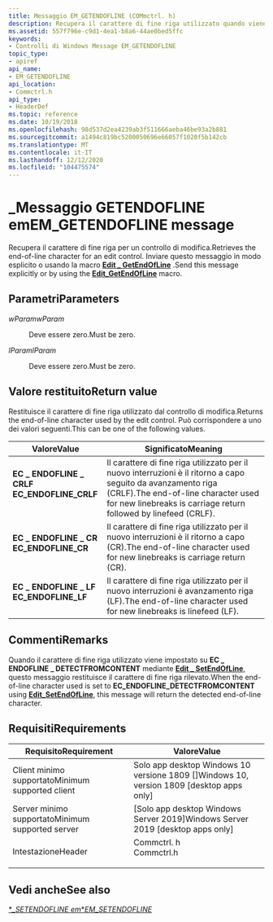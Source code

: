 ```yaml
---
title: Messaggio EM_GETENDOFLINE (COMmctrl. h)
description: Recupera il carattere di fine riga utilizzato quando viene inserito un LineBreak. Inviare questo messaggio in modo esplicito o usando la \_ macro Edit GetEndOfLine.
ms.assetid: 557f796e-c9d1-4ea1-b8a6-44ae0bed5ffc
keywords:
- Controlli di Windows Message EM_GETENDOFLINE
topic_type:
- apiref
api_name:
- EM_GETENDOFLINE
api_location:
- Commctrl.h
api_type:
- HeaderDef
ms.topic: reference
ms.date: 10/19/2018
ms.openlocfilehash: 98d537d2ea4239ab3f511666aeba46be93a2b881
ms.sourcegitcommit: a1494c819bc5200050696e66057f1020f5b142cb
ms.translationtype: MT
ms.contentlocale: it-IT
ms.lasthandoff: 12/12/2020
ms.locfileid: "104475574"
---
```

# <a name="em_getendofline-message"></a><span data-ttu-id="72a8a-105">\_Messaggio GETENDOFLINE em</span><span class="sxs-lookup"><span data-stu-id="72a8a-105">EM\_GETENDOFLINE message</span></span>

<span data-ttu-id="72a8a-106">Recupera il carattere di fine riga per un controllo di modifica.</span><span class="sxs-lookup"><span data-stu-id="72a8a-106">Retrieves the end-of-line character for an edit control.</span></span> <span data-ttu-id="72a8a-107">Inviare questo messaggio in modo esplicito o usando la macro [**Edit \_ GetEndOfLine**](/windows/desktop/api/Commctrl/nf-commctrl-edit_getendofline) .</span><span class="sxs-lookup"><span data-stu-id="72a8a-107">Send this message explicitly or by using the [**Edit\_GetEndOfLine**](/windows/desktop/api/Commctrl/nf-commctrl-edit_getendofline) macro.</span></span>

## <a name="parameters"></a><span data-ttu-id="72a8a-108">Parametri</span><span class="sxs-lookup"><span data-stu-id="72a8a-108">Parameters</span></span>

<dl> <dt>

<span data-ttu-id="72a8a-109">*wParam*</span><span class="sxs-lookup"><span data-stu-id="72a8a-109">*wParam*</span></span> 
</dt> <dd><span data-ttu-id="72a8a-110">Deve essere zero.</span><span class="sxs-lookup"><span data-stu-id="72a8a-110">Must be zero.</span></span></dd> <dt>

<span data-ttu-id="72a8a-111">*lParam*</span><span class="sxs-lookup"><span data-stu-id="72a8a-111">*lParam*</span></span> 
</dt> <dd><span data-ttu-id="72a8a-112">Deve essere zero.</span><span class="sxs-lookup"><span data-stu-id="72a8a-112">Must be zero.</span></span></dd> </dl>

## <a name="return-value"></a><span data-ttu-id="72a8a-113">Valore restituito</span><span class="sxs-lookup"><span data-stu-id="72a8a-113">Return value</span></span>

<span data-ttu-id="72a8a-114">Restituisce il carattere di fine riga utilizzato dal controllo di modifica.</span><span class="sxs-lookup"><span data-stu-id="72a8a-114">Returns the end-of-line character used by the edit control.</span></span> <span data-ttu-id="72a8a-115">Può corrispondere a uno dei valori seguenti.</span><span class="sxs-lookup"><span data-stu-id="72a8a-115">This can be one of the following values.</span></span>

| <span data-ttu-id="72a8a-116">Valore</span><span class="sxs-lookup"><span data-stu-id="72a8a-116">Value</span></span>                                                                                                                                                   | <span data-ttu-id="72a8a-117">Significato</span><span class="sxs-lookup"><span data-stu-id="72a8a-117">Meaning</span></span>                                                                                        |
|---------------------------------------------------------------------------------------------------------------------------------------------------------|------------------------------------------------------------------------------------------------|
| <span id="EC_ENDOFLINE_CRLF"></span><span id="ec_endofline_crlf"></span><dl> <span data-ttu-id="72a8a-118"><dt>**EC \_ ENDOFLINE \_ CRLF**</dt></span><span class="sxs-lookup"><span data-stu-id="72a8a-118"><dt>**EC\_ENDOFLINE\_CRLF**</dt></span></span> </dl> | <span data-ttu-id="72a8a-119">Il carattere di fine riga utilizzato per il nuovo interruzioni è il ritorno a capo seguito da avanzamento riga (CRLF).</span><span class="sxs-lookup"><span data-stu-id="72a8a-119">The end-of-line character used for new linebreaks is carriage return followed by linefeed (CRLF).</span></span><br/> |
| <span id="EC_ENDOFLINE_CR"></span><span id="ec_endofline_cr"></span><dl> <span data-ttu-id="72a8a-120"><dt>**EC \_ ENDOFLINE \_ CR**</dt></span><span class="sxs-lookup"><span data-stu-id="72a8a-120"><dt>**EC\_ENDOFLINE\_CR**</dt></span></span> </dl>       | <span data-ttu-id="72a8a-121">Il carattere di fine riga utilizzato per il nuovo interruzioni è il ritorno a capo (CR).</span><span class="sxs-lookup"><span data-stu-id="72a8a-121">The end-of-line character used for new linebreaks is carriage return (CR).</span></span><br/>                        |
| <span id="EC_ENDOFLINE_LF"></span><span id="ec_endofline_lf"></span><dl> <span data-ttu-id="72a8a-122"><dt>**EC \_ ENDOFLINE \_ LF**</dt></span><span class="sxs-lookup"><span data-stu-id="72a8a-122"><dt>**EC\_ENDOFLINE\_LF**</dt></span></span> </dl>       | <span data-ttu-id="72a8a-123">Il carattere di fine riga utilizzato per il nuovo interruzioni è avanzamento riga (LF).</span><span class="sxs-lookup"><span data-stu-id="72a8a-123">The end-of-line character used for new linebreaks is linefeed (LF).</span></span><br/>                               |

## <a name="remarks"></a><span data-ttu-id="72a8a-124">Commenti</span><span class="sxs-lookup"><span data-stu-id="72a8a-124">Remarks</span></span>

<span data-ttu-id="72a8a-125">Quando il carattere di fine riga utilizzato viene impostato su **EC \_ ENDOFLINE \_ DETECTFROMCONTENT** mediante [**Edit \_ SetEndOfLine**](/windows/desktop/api/Commctrl/nf-commctrl-edit_setendofline), questo messaggio restituisce il carattere di fine riga rilevato.</span><span class="sxs-lookup"><span data-stu-id="72a8a-125">When the end-of-line character used is set to **EC\_ENDOFLINE\_DETECTFROMCONTENT** using [**Edit\_SetEndOfLine**](/windows/desktop/api/Commctrl/nf-commctrl-edit_setendofline), this message will return the detected end-of-line character.</span></span>

## <a name="requirements"></a><span data-ttu-id="72a8a-126">Requisiti</span><span class="sxs-lookup"><span data-stu-id="72a8a-126">Requirements</span></span>



| <span data-ttu-id="72a8a-127">Requisito</span><span class="sxs-lookup"><span data-stu-id="72a8a-127">Requirement</span></span> | <span data-ttu-id="72a8a-128">Valore</span><span class="sxs-lookup"><span data-stu-id="72a8a-128">Value</span></span> |
|-------------------------------------|---------------------------------------------------------------------------------------|
| <span data-ttu-id="72a8a-129">Client minimo supportato</span><span class="sxs-lookup"><span data-stu-id="72a8a-129">Minimum supported client</span></span><br/> | <span data-ttu-id="72a8a-130">Solo app desktop Windows 10 versione 1809 \[\]</span><span class="sxs-lookup"><span data-stu-id="72a8a-130">Windows 10, version 1809 \[desktop apps only\]</span></span><br/>                             |
| <span data-ttu-id="72a8a-131">Server minimo supportato</span><span class="sxs-lookup"><span data-stu-id="72a8a-131">Minimum supported server</span></span><br/> | <span data-ttu-id="72a8a-132">\[Solo app desktop Windows Server 2019\]</span><span class="sxs-lookup"><span data-stu-id="72a8a-132">Windows Server 2019 \[desktop apps only\]</span></span><br/>                                  |
| <span data-ttu-id="72a8a-133">Intestazione</span><span class="sxs-lookup"><span data-stu-id="72a8a-133">Header</span></span><br/>                   | <dl> <span data-ttu-id="72a8a-134"><dt>Commctrl. h</dt></span><span class="sxs-lookup"><span data-stu-id="72a8a-134"><dt>Commctrl.h</dt></span></span> </dl> |



## <a name="see-also"></a><span data-ttu-id="72a8a-135">Vedi anche</span><span class="sxs-lookup"><span data-stu-id="72a8a-135">See also</span></span>

<dl> <dt>

[<span data-ttu-id="72a8a-136">\**\_SETENDOFLINE em*</span><span class="sxs-lookup"><span data-stu-id="72a8a-136">\**EM\_SETENDOFLINE*</span></span>](em-setendofline.md)
</dt> </dl>
 

 





